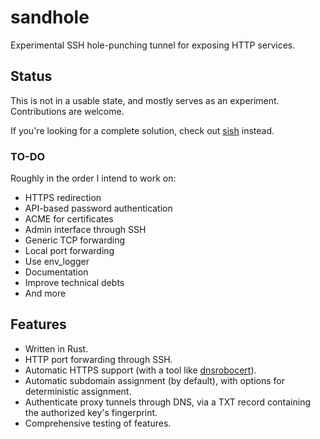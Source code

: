 # sandhole

Experimental SSH hole-punching tunnel for exposing HTTP services.

## Status

This is not in a usable state, and mostly serves as an experiment. Contributions are welcome.

If you're looking for a complete solution, check out [sish](https://github.com/antoniomika/sish/) instead.

### TO-DO

Roughly in the order I intend to work on:

- HTTPS redirection
- API-based password authentication
- ACME for certificates
- Admin interface through SSH
- Generic TCP forwarding
- Local port forwarding
- Use env_logger
- Documentation
- Improve technical debts
- And more

## Features

- Written in Rust.
- HTTP port forwarding through SSH.
- Automatic HTTPS support (with a tool like [dnsrobocert](https://github.com/adferrand/dnsrobocert)).
- Automatic subdomain assignment (by default), with options for deterministic assignment.
- Authenticate proxy tunnels through DNS, via a TXT record containing the authorized key's fingerprint.
- Comprehensive testing of features.
